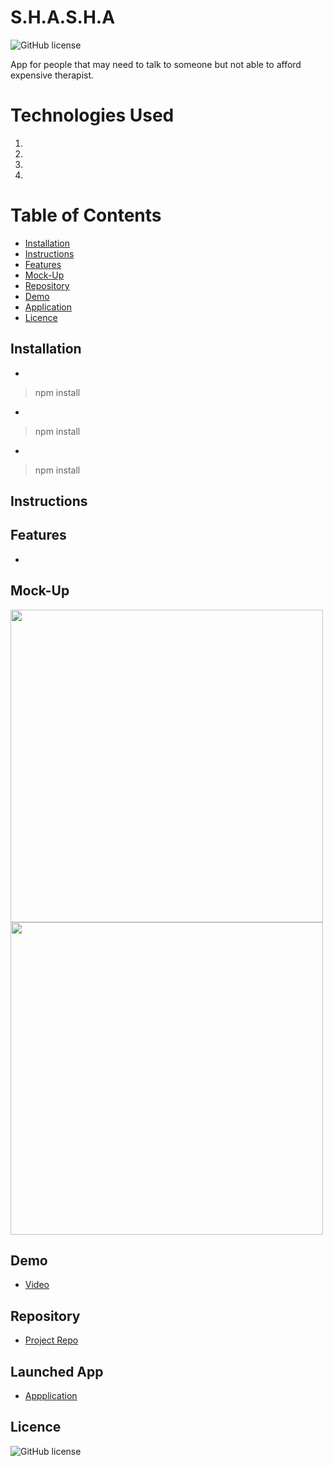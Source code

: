 # S.H.A.S.H.A

![GitHub license](https://img.shields.io/badge/Made%20by-%40McDonnel_&_Pham-green)

App for people that may need to talk to someone but not able to afford expensive therapist. 

# Technologies Used

1. 
2. 
3. 
4. 

# Table of Contents

- [Installation](#installation)
- [Instructions](#instructions)
- [Features](#features)
- [Mock-Up](#mock-up)
- [Repository](#repository)
- [Demo](#demo)
- [Application](#application)
- [Licence](#licence)

## Installation

- 

  > npm install

- 

  > npm install 

- 

  > npm install 

## Instructions

> 

## Features

- 

## Mock-Up

<img src="/images" width="500" />
<img src="/images" width="500" />

## Demo

- [Video]()

## Repository 

- [Project Repo](https://github.com/)

## Launched App

- [Appplication]()

## Licence

![GitHub license](https://img.shields.io/badge/license-MIT-blue.svg)
